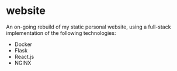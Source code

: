 # website
An on-going rebuild of my static personal website, using a full-stack implementation of the following technologies:
* Docker
* Flask
* React.js
* NGINX
